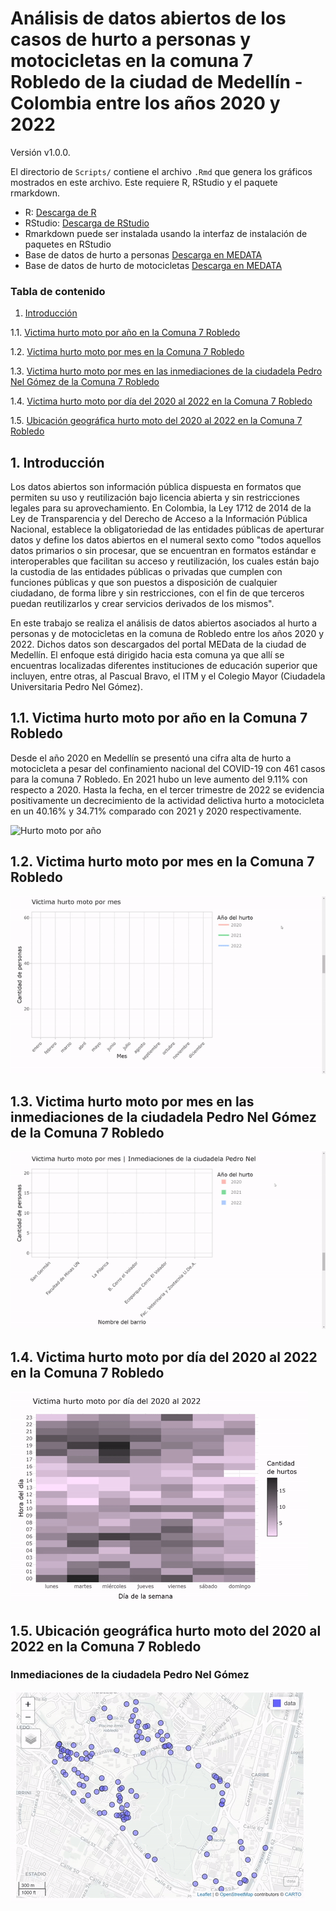# Análisis de datos abiertos de los casos de hurto a personas y motocicletas en la comuna 7 Robledo de la ciudad de Medellín - Colombia entre los años 2020 y 2022

Versión v1.0.0. 

El directorio de `Scripts/` contiene el archivo `.Rmd` que genera los gráficos mostrados en este archivo. 
Este requiere R, RStudio y el paquete rmarkdown. 

* R: [Descarga de R](https://cran.r-project.org/bin/)
* RStudio: [Descarga de RStudio](https://www.rstudio.com/products/rstudio/download/)
* Rmarkdown puede ser instalada usando la interfaz de instalación de paquetes en RStudio
* Base de datos de hurto a personas [Descarga en MEDATA](http://medata.gov.co/dataset/hurto-persona)
* Base de datos de hurto de motocicletas [Descarga en MEDATA](http://medata.gov.co/dataset/hurto-de-moto)

### Tabla de contenido

1. [Introducción](https://github.com/Luis-AlejandroC/hurtoMoto#1-introducción)

1.1. [Victima hurto moto por año en la Comuna 7 Robledo](https://github.com/Luis-AlejandroC/hurtoMoto#11-victima-hurto-moto-por-año-en-la-comuna-7-robledo)

1.2. [Victima hurto moto por mes en la Comuna 7 Robledo](https://github.com/Luis-AlejandroC/hurtoMoto#12-victima-hurto-moto-por-mes-en-la-comuna-7-robledo)

1.3. [Victima hurto moto por mes en las inmediaciones de la ciudadela Pedro Nel Gómez de la Comuna 7 Robledo](https://github.com/Luis-AlejandroC/hurtoMoto#13-victima-hurto-moto-por-mes-en-las-inmediaciones-de-la-ciudadela-pedro-nel-g%C3%B3mez-de-la-comuna-7-robledo)

1.4. [Victima hurto moto por día del 2020 al 2022 en la Comuna 7 Robledo](https://github.com/Luis-AlejandroC/hurtoMoto#14-victima-hurto-moto-por-d%C3%ADa-del-2020-al-2022-en-la-comuna-7-robledo)

1.5. [Ubicación geográfica hurto moto del 2020 al 2022 en la Comuna 7 Robledo](https://github.com/Luis-AlejandroC/hurtoMoto#15-ubicaci%C3%B3n-geogr%C3%A1fica-hurto-moto-del-2020-al-2022-en-la-comuna-7-robledo)

## 1. Introducción

Los datos abiertos son información pública dispuesta en formatos que permiten su uso y
reutilización bajo licencia abierta y sin restricciones legales para su aprovechamiento. En
Colombia, la Ley 1712 de 2014 de la Ley de Transparencia y del Derecho de Acceso a la
Información Pública Nacional, establece la obligatoriedad de las entidades públicas de
aperturar datos y define los datos abiertos en el numeral sexto como "todos aquellos
datos primarios o sin procesar, que se encuentran en formatos estándar e interoperables
que facilitan su acceso y reutilización, los cuales están bajo la custodia de las entidades
públicas o privadas que cumplen con funciones públicas y que son puestos a disposición
de cualquier ciudadano, de forma libre y sin restricciones, con el fin de que terceros
puedan reutilizarlos y crear servicios derivados de los mismos".

En este trabajo se realiza el análisis de datos abiertos asociados al hurto a personas y de
motocicletas en la comuna de Robledo entre los años 2020 y 2022. Dichos datos son
descargados del portal MEData de la ciudad de Medellín. El enfoque está dirigido hacia
esta comuna ya que allí se encuentras localizadas diferentes instituciones de educación
superior que incluyen, entre otras, al Pascual Bravo, el ITM y el Colegio Mayor (Ciudadela
Universitaria Pedro Nel Gómez).

## 1.1. Victima hurto moto por año en la Comuna 7 Robledo

Desde el año 2020 en Medellín se presentó una cifra alta de hurto a motocicleta
a pesar del confinamiento nacional del COVID-19 con 461 casos para la comuna 7 
Robledo. En 2021 hubo un leve aumento del 9.11% con respecto a 2020. Hasta la
fecha, en el tercer trimestre de 2022 se evidencia positivamente un decrecimiento 
de la actividad delictiva hurto a motocicleta en un 40.16% y 34.71% comparado 
con 2021 y 2020 respectivamente.

![Hurto moto por año](https://github.com/Luis-AlejandroC/hurtoMoto/blob/main/1.%20Data/HurtoMotoA%C3%B1o1.png)

## 1.2. Victima hurto moto por mes en la Comuna 7 Robledo
![gif](https://github.com/Luis-AlejandroC/hurtoMoto/blob/main/1.%20Data/HurtoMotoMes.gif)

## 1.3. Victima hurto moto por mes en las inmediaciones de la ciudadela Pedro Nel Gómez de la Comuna 7 Robledo
![gif](https://github.com/Luis-AlejandroC/hurtoMoto/blob/main/1.%20Data/HurtoMotoMesCiudadela.gif)

## 1.4. Victima hurto moto por día del 2020 al 2022 en la Comuna 7 Robledo
![gif](https://github.com/Luis-AlejandroC/hurtoMoto/blob/main/1.%20Data/heatmap.gif)

## 1.5. Ubicación geográfica hurto moto del 2020 al 2022 en la Comuna 7 Robledo
### Inmediaciones de la ciudadela Pedro Nel Gómez

![gif](https://github.com/Luis-AlejandroC/hurtoMoto/blob/main/1.%20Data/RobledoMap.gif)



